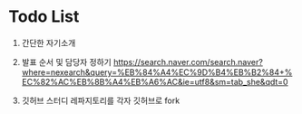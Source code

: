 
# Todo List
1. 간단한 자기소개


2. 발표 순서 및 담당자 정하기
https://search.naver.com/search.naver?where=nexearch&query=%EB%84%A4%EC%9D%B4%EB%B2%84+%EC%82%AC%EB%8B%A4%EB%A6%AC&ie=utf8&sm=tab_she&qdt=0




3. 깃허브 스터디 레파지토리를 각자 깃허브로 fork
 
